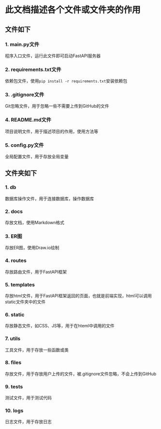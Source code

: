 # 此文档描述各个文件或文件夹的作用

## 文件如下

### 1. main.py文件

程序入口文件，运行此文件即可启动FastAPI服务器

### 2. requirements.txt文件

依赖包文件，使用`pip install -r requirements.txt`安装依赖包

### 3. .gitignore文件

Git忽略文件，用于忽略一些不需要上传到GitHub的文件

### 4. README.md文件

项目说明文件，用于描述项目的作用，使用方法等

### 5. config.py文件

全局配置文件，用于存放全局变量

## 文件夹如下

### 1. db

数据库操作文件，用于连接数据库，操作数据库

### 2. docs

存放文档，使用Markdown格式

### 3. ER图

存放ER图，使用Draw.io绘制

### 4. routes

存放路由文件，用于FastAPI框架

### 5. templates

存放html文件，用于FastAPI框架返回的页面，也就是前端实现，html可以调用static文件夹中的文件

### 6. static

存放静态文件，如CSS、JS等，用于在hteml中调用的文件

### 7. utils

工具文件，用于存放一些函数或类

### 8. files

存放文件，用于存放用户上传的文件，被.gitignore文件忽略，不会上传到GitHub

### 9. tests

测试文件，用于测试代码

### 10. logs

日志文件，用于存放日志
